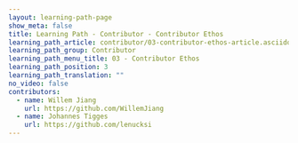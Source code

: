 ```yaml
---
layout: learning-path-page
show_meta: false
title: Learning Path - Contributor - Contributor Ethos
learning_path_article: contributor/03-contributor-ethos-article.asciidoc
learning_path_group: Contributor
learning_path_menu_title: 03 - Contributor Ethos
learning_path_position: 3
learning_path_translation: ""
no_video: false
contributors:
  - name: Willem Jiang
    url: https://github.com/WillemJiang
  - name: Johannes Tigges
    url: https://github.com/lenucksi
---
```

<!--- This file autogenerated from https://github.com/InnerSourceCommons/InnerSourceLearningPath/blob/master/scripts/generate_learning_path_markdown.js -->